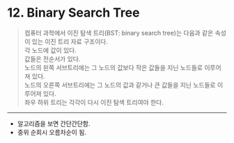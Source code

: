 # 12. Binary Search Tree

> 컴퓨터 과학에서 이진 탐색 트리(BST: binary search tree)는 다음과 같은 속성이 있는 이진 트리 자료 구조이다.  
> 각 노드에 값이 있다.  
> 값들은 전순서가 있다.  
> 노드의 왼쪽 서브트리에는 그 노드의 값보다 작은 값들을 지닌 노드들로 이루어져 있다.  
> 노드의 오른쪽 서브트리에는 그 노드의 값과 같거나 큰 값들을 지닌 노드들로 이루어져 있다.  
> 좌우 하위 트리는 각각이 다시 이진 탐색 트리여야 한다.  
  
<hr/>

* 알고리즘을 보면 간단간단함.   
* 중위 순회시 오름차순이 됨.